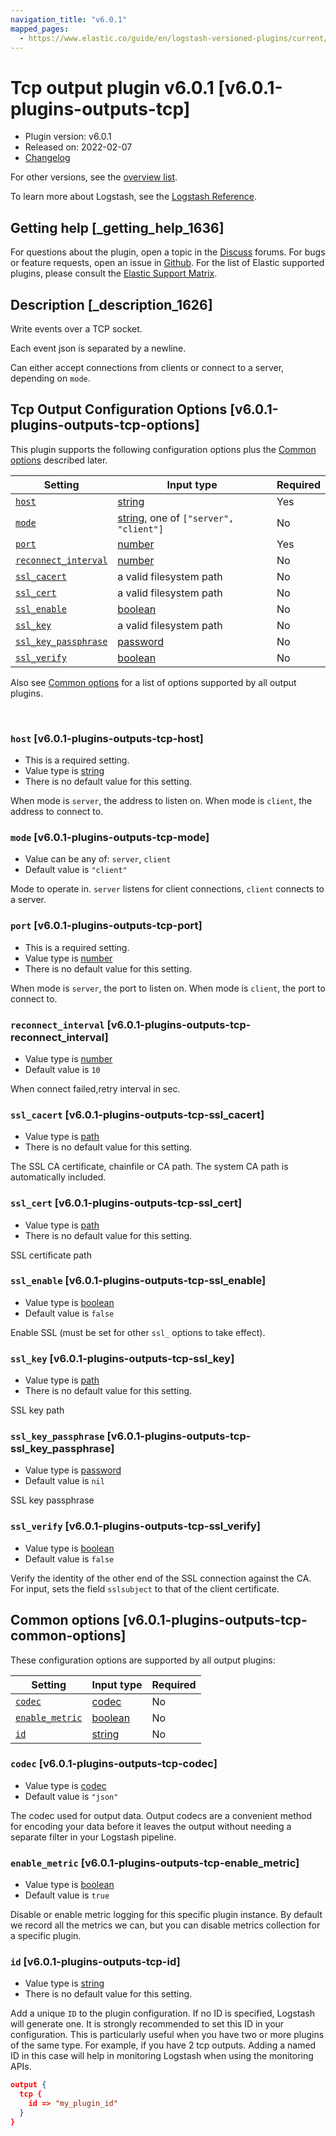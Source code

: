 ```yaml
---
navigation_title: "v6.0.1"
mapped_pages:
  - https://www.elastic.co/guide/en/logstash-versioned-plugins/current/v6.0.1-plugins-outputs-tcp.html
---
```


# Tcp output plugin v6.0.1 [v6.0.1-plugins-outputs-tcp]


* Plugin version: v6.0.1
* Released on: 2022-02-07
* [Changelog](https://github.com/logstash-plugins/logstash-output-tcp/blob/v6.0.1/CHANGELOG.md)

For other versions, see the [overview list](output-tcp-index.md).

To learn more about Logstash, see the [Logstash Reference](logstash://reference/index.md).

## Getting help [_getting_help_1636]

For questions about the plugin, open a topic in the [Discuss](http://discuss.elastic.co) forums. For bugs or feature requests, open an issue in [Github](https://github.com/logstash-plugins/logstash-output-tcp). For the list of Elastic supported plugins, please consult the [Elastic Support Matrix](https://www.elastic.co/support/matrix#matrix_logstash_plugins).


## Description [_description_1626]

Write events over a TCP socket.

Each event json is separated by a newline.

Can either accept connections from clients or connect to a server, depending on `mode`.


## Tcp Output Configuration Options [v6.0.1-plugins-outputs-tcp-options]

This plugin supports the following configuration options plus the [Common options](v6-0-1-plugins-outputs-tcp.md#v6.0.1-plugins-outputs-tcp-common-options) described later.

| Setting | Input type | Required |
| --- | --- | --- |
| [`host`](v6-0-1-plugins-outputs-tcp.md#v6.0.1-plugins-outputs-tcp-host) | [string](logstash://reference/configuration-file-structure.md#string) | Yes |
| [`mode`](v6-0-1-plugins-outputs-tcp.md#v6.0.1-plugins-outputs-tcp-mode) | [string](logstash://reference/configuration-file-structure.md#string), one of `["server", "client"]` | No |
| [`port`](v6-0-1-plugins-outputs-tcp.md#v6.0.1-plugins-outputs-tcp-port) | [number](logstash://reference/configuration-file-structure.md#number) | Yes |
| [`reconnect_interval`](v6-0-1-plugins-outputs-tcp.md#v6.0.1-plugins-outputs-tcp-reconnect_interval) | [number](logstash://reference/configuration-file-structure.md#number) | No |
| [`ssl_cacert`](v6-0-1-plugins-outputs-tcp.md#v6.0.1-plugins-outputs-tcp-ssl_cacert) | a valid filesystem path | No |
| [`ssl_cert`](v6-0-1-plugins-outputs-tcp.md#v6.0.1-plugins-outputs-tcp-ssl_cert) | a valid filesystem path | No |
| [`ssl_enable`](v6-0-1-plugins-outputs-tcp.md#v6.0.1-plugins-outputs-tcp-ssl_enable) | [boolean](logstash://reference/configuration-file-structure.md#boolean) | No |
| [`ssl_key`](v6-0-1-plugins-outputs-tcp.md#v6.0.1-plugins-outputs-tcp-ssl_key) | a valid filesystem path | No |
| [`ssl_key_passphrase`](v6-0-1-plugins-outputs-tcp.md#v6.0.1-plugins-outputs-tcp-ssl_key_passphrase) | [password](logstash://reference/configuration-file-structure.md#password) | No |
| [`ssl_verify`](v6-0-1-plugins-outputs-tcp.md#v6.0.1-plugins-outputs-tcp-ssl_verify) | [boolean](logstash://reference/configuration-file-structure.md#boolean) | No |

Also see [Common options](v6-0-1-plugins-outputs-tcp.md#v6.0.1-plugins-outputs-tcp-common-options) for a list of options supported by all output plugins.

 

### `host` [v6.0.1-plugins-outputs-tcp-host]

* This is a required setting.
* Value type is [string](logstash://reference/configuration-file-structure.md#string)
* There is no default value for this setting.

When mode is `server`, the address to listen on. When mode is `client`, the address to connect to.


### `mode` [v6.0.1-plugins-outputs-tcp-mode]

* Value can be any of: `server`, `client`
* Default value is `"client"`

Mode to operate in. `server` listens for client connections, `client` connects to a server.


### `port` [v6.0.1-plugins-outputs-tcp-port]

* This is a required setting.
* Value type is [number](logstash://reference/configuration-file-structure.md#number)
* There is no default value for this setting.

When mode is `server`, the port to listen on. When mode is `client`, the port to connect to.


### `reconnect_interval` [v6.0.1-plugins-outputs-tcp-reconnect_interval]

* Value type is [number](logstash://reference/configuration-file-structure.md#number)
* Default value is `10`

When connect failed,retry interval in sec.


### `ssl_cacert` [v6.0.1-plugins-outputs-tcp-ssl_cacert]

* Value type is [path](logstash://reference/configuration-file-structure.md#path)
* There is no default value for this setting.

The SSL CA certificate, chainfile or CA path. The system CA path is automatically included.


### `ssl_cert` [v6.0.1-plugins-outputs-tcp-ssl_cert]

* Value type is [path](logstash://reference/configuration-file-structure.md#path)
* There is no default value for this setting.

SSL certificate path


### `ssl_enable` [v6.0.1-plugins-outputs-tcp-ssl_enable]

* Value type is [boolean](logstash://reference/configuration-file-structure.md#boolean)
* Default value is `false`

Enable SSL (must be set for other `ssl_` options to take effect).


### `ssl_key` [v6.0.1-plugins-outputs-tcp-ssl_key]

* Value type is [path](logstash://reference/configuration-file-structure.md#path)
* There is no default value for this setting.

SSL key path


### `ssl_key_passphrase` [v6.0.1-plugins-outputs-tcp-ssl_key_passphrase]

* Value type is [password](logstash://reference/configuration-file-structure.md#password)
* Default value is `nil`

SSL key passphrase


### `ssl_verify` [v6.0.1-plugins-outputs-tcp-ssl_verify]

* Value type is [boolean](logstash://reference/configuration-file-structure.md#boolean)
* Default value is `false`

Verify the identity of the other end of the SSL connection against the CA. For input, sets the field `sslsubject` to that of the client certificate.



## Common options [v6.0.1-plugins-outputs-tcp-common-options]

These configuration options are supported by all output plugins:

| Setting | Input type | Required |
| --- | --- | --- |
| [`codec`](v6-0-1-plugins-outputs-tcp.md#v6.0.1-plugins-outputs-tcp-codec) | [codec](logstash://reference/configuration-file-structure.md#codec) | No |
| [`enable_metric`](v6-0-1-plugins-outputs-tcp.md#v6.0.1-plugins-outputs-tcp-enable_metric) | [boolean](logstash://reference/configuration-file-structure.md#boolean) | No |
| [`id`](v6-0-1-plugins-outputs-tcp.md#v6.0.1-plugins-outputs-tcp-id) | [string](logstash://reference/configuration-file-structure.md#string) | No |

### `codec` [v6.0.1-plugins-outputs-tcp-codec]

* Value type is [codec](logstash://reference/configuration-file-structure.md#codec)
* Default value is `"json"`

The codec used for output data. Output codecs are a convenient method for encoding your data before it leaves the output without needing a separate filter in your Logstash pipeline.


### `enable_metric` [v6.0.1-plugins-outputs-tcp-enable_metric]

* Value type is [boolean](logstash://reference/configuration-file-structure.md#boolean)
* Default value is `true`

Disable or enable metric logging for this specific plugin instance. By default we record all the metrics we can, but you can disable metrics collection for a specific plugin.


### `id` [v6.0.1-plugins-outputs-tcp-id]

* Value type is [string](logstash://reference/configuration-file-structure.md#string)
* There is no default value for this setting.

Add a unique `ID` to the plugin configuration. If no ID is specified, Logstash will generate one. It is strongly recommended to set this ID in your configuration. This is particularly useful when you have two or more plugins of the same type. For example, if you have 2 tcp outputs. Adding a named ID in this case will help in monitoring Logstash when using the monitoring APIs.

```json
output {
  tcp {
    id => "my_plugin_id"
  }
}
```



